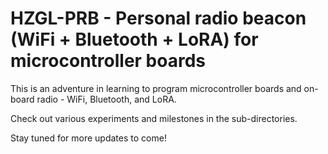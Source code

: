 # HZGL-PRB - Personal radio beacon (WiFi + Bluetooth + LoRA) for microcontroller boards
This is an adventure in learning to program microcontroller boards and on-board radio - WiFi, Bluetooth, and LoRA.

Check out various experiments and milestones in the sub-directories.

Stay tuned for more updates to come!
